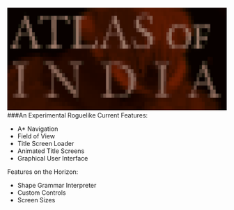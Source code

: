 ![Atlas of India Promo Image](promo.png)
###An Experimental Roguelike 
Current Features:
* A\* Navigation
* Field of View
* Title Screen Loader
* Animated Title Screens
* Graphical User Interface

Features on the Horizon:
* Shape Grammar Interpreter
* Custom Controls
* Screen Sizes


